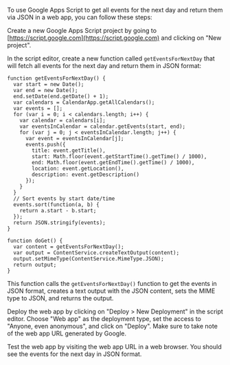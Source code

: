 To use Google Apps Script to get all events for the next day and return them via JSON in a web app, you can follow these steps:

Create a new Google Apps Script project by going to [https://script.google.com](https://script.google.com) and clicking on "New project".

In the script editor, create a new function called `getEventsForNextDay` that will fetch all events for the next day and return them in JSON format:

```
function getEventsForNextDay() {
  var start = new Date();
  var end = new Date();
  end.setDate(end.getDate() + 1);
  var calendars = CalendarApp.getAllCalendars();
  var events = [];
  for (var i = 0; i < calendars.length; i++) {
    var calendar = calendars[i];
    var eventsInCalendar = calendar.getEvents(start, end);
    for (var j = 0; j < eventsInCalendar.length; j++) {
      var event = eventsInCalendar[j];
      events.push({
        title: event.getTitle(),
        start: Math.floor(event.getStartTime().getTime() / 1000),
        end: Math.floor(event.getEndTime().getTime() / 1000),
        location: event.getLocation(),
        description: event.getDescription()
      });
    }
  }
  // Sort events by start date/time
  events.sort(function(a, b) {
    return a.start - b.start;
  });
  return JSON.stringify(events);
}

function doGet() {
  var content = getEventsForNextDay();
  var output = ContentService.createTextOutput(content);
  output.setMimeType(ContentService.MimeType.JSON);
  return output;
}
```

This function calls the `getEventsForNextDay()` function to get the events in JSON format, creates a text output with the JSON content, sets the MIME type to JSON, and returns the output.

Deploy the web app by clicking on "Deploy > New Deployment" in the script editor. Choose "Web app" as the deployment type, set the access to "Anyone, even anonymous", and click on "Deploy". Make sure to take note of the web app URL generated by Google.

Test the web app by visiting the web app URL in a web browser. You should see the events for the next day in JSON format.
